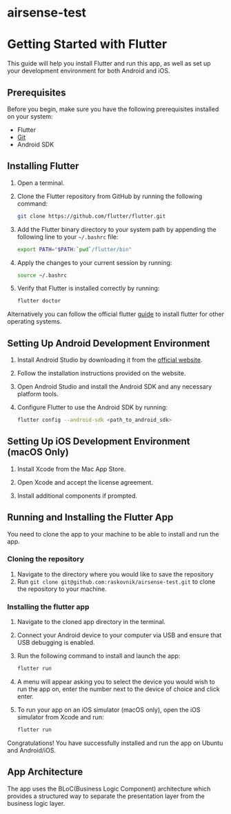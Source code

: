 # airsense-test
# Getting Started with Flutter

This guide will help you install Flutter and run this app, as well as set up your development environment for both Android and iOS.

## Prerequisites

Before you begin, make sure you have the following prerequisites installed on your system:

- Flutter
- [Git](https://git-scm.com/book/en/v2/Getting-Started-Installing-Git)
- Android SDK

## Installing Flutter

1. Open a terminal.

2. Clone the Flutter repository from GitHub by running the following command:

    ```bash
    git clone https://github.com/flutter/flutter.git
    ```

3. Add the Flutter binary directory to your system path by appending the following line to your `~/.bashrc` file:

    ```bash
    export PATH="$PATH:`pwd`/flutter/bin"
    ```

4. Apply the changes to your current session by running:

    ```bash
    source ~/.bashrc
    ```

5. Verify that Flutter is installed correctly by running:

    ```bash
    flutter doctor
    ```

Alternatively you can follow the official flutter [guide](https://docs.flutter.dev/get-started/install) to install flutter for other operating systems.

## Setting Up Android Development Environment

1. Install Android Studio by downloading it from the [official website](https://developer.android.com/studio).

2. Follow the installation instructions provided on the website.

3. Open Android Studio and install the Android SDK and any necessary platform tools.

4. Configure Flutter to use the Android SDK by running:

    ```bash
    flutter config --android-sdk <path_to_android_sdk>
    ```

## Setting Up iOS Development Environment (macOS Only)

1. Install Xcode from the Mac App Store.

2. Open Xcode and accept the license agreement.

3. Install additional components if prompted.

## Running and Installing the Flutter App
You need to clone the app to your machine to be able to install and run the app.

### Cloning the repository
1. Navigate to the directory where you would like to save the repository
2. Run ```git clone git@github.com:raskovnik/airsense-test.git``` to clone the repository to your machine.

### Installing the flutter app
1. Navigate to the cloned app directory in the terminal.

2. Connect your Android device to your computer via USB and ensure that USB debugging is enabled.

3. Run the following command to install and launch the app:

    ```bash
    flutter run
    ```
4. A menu will appear asking you to select the device you would wish to run the app on, enter the number next to the device of choice and click enter.
   
5. To run your app on an iOS simulator (macOS only), open the iOS simulator from Xcode and run:

    ```bash
    flutter run
    ```

Congratulations! You have successfully installed and run the app on Ubuntu and Android/iOS.

## App Architecture
The app uses the BLoC(Business Logic Component) architecture which provides a structured way to separate the presentation layer from the business logic layer.